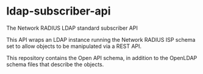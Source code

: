 # ldap-subscriber-api
The Network RADIUS LDAP standard subscriber API

This API wraps an LDAP instance running the Network RADIUS ISP schema set to allow objects to be manipulated via a REST API.

This repository contains the Open API schema, in addition to the OpenLDAP schema files that describe the objects.
